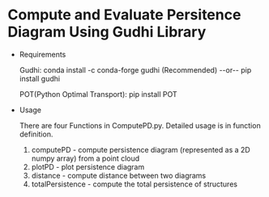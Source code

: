 # Compute and Evaluate Persitence Diagram Using Gudhi Library

* Requirements

    Gudhi: conda install -c conda-forge gudhi (Recommended) --or-- pip install gudhi
    
    POT(Python Optimal Transport): pip install POT

* Usage

    There are four Functions in ComputePD.py. Detailed usage is in function definition.
    1. computePD - compute persistence diagram (represented as a 2D numpy array) from a point cloud
    2. plotPD - plot persistence diagram
    3. distance - compute distance between two diagrams
    4. totalPersistence - compute the total persistence of structures
